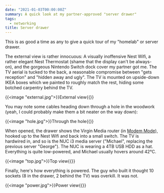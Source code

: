 ```yaml
---
date: "2021-01-03T00:00:00Z"
summary: A quick look at my partner-approved "server drawer"
tags:
  - networking
title: Server drawer
---
```


This is as good a time as any to give a quick tour of my "homelab" or server drawer.

The external view is rather innocuous: A visually inoffensive Nest Wifi, a rather elegant Nest Thermostat (shame that the display can't be always-on), and the gorgeous Nintendo Switch dock cover my partner got me. The TV aerial is tucked to the back, a reasonable compromise between "gets reception" and "hidden away and ugly". The TV is mounted on upside-down IKEA boxes which we painted to roughly match the rest, hiding some botched carpentry behind the TV.

{{<image "external.jpg">}}External view{{</image>}}

You may note some cables heading down through a hole in the woodwork (yeah, I could probably make them a bit neater on the way down):

{{<image "hole.jpg">}}Through the hole{{</image>}}

When opened, the drawer shows the Virgin Media router (in [Modem Mode][modem-mode]), hooked up to the Nest Wifi and back into a small switch. The TV is hardwired in, and so is the NUC i3 media server ("Michael", replacing the previous server "George"). The NUC is wearing a 4TB USB HDD as a hat. Everything is quite low-powered, and Michael usually hovers around 42°C.

[modem-mode]: https://www.virginmedia.com/help/virgin-media-hub-modem-mode

{{<image "top.jpg">}}Top view{{</image>}}

Finally, here's how everything is powered. The guy who built it thought 10 sockets (8 in the drawer, 2 behind the TV) was overkill. It was not.

{{<image "power.jpg">}}Power view{{</image>}}
